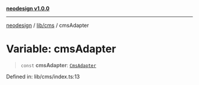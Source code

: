 [**neodesign v1.0.0**](../../../README.md)

***

[neodesign](../../../modules.md) / [lib/cms](../README.md) / cmsAdapter

# Variable: cmsAdapter

> `const` **cmsAdapter**: [`CmsAdapter`](../interfaces/interfaces/CmsAdapter.md)

Defined in: lib/cms/index.ts:13
